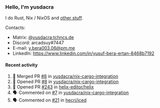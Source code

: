 ### Hello, I'm yusdacra

I do Rust, Nix / NixOS and [other stuff](https://yusdacra.gitlab.io/about).

Contacts:
- Matrix: [@yusdacra:tchncs.de](https://matrix.to/#/@yusdacra:tchncs.de)
- Discord: arcadsuy#7447
- E-mail: y.bera003.06@pm.me
- LinkedIn: https://www.linkedin.com/in/yusuf-bera-ertan-8468b7192

#### Recent activity

<!--START_SECTION:activity-->
1. 🎉 Merged PR [#8](https://github.com/yusdacra/nix-cargo-integration/pull/8) in [yusdacra/nix-cargo-integration](https://github.com/yusdacra/nix-cargo-integration)
2. 💪 Opened PR [#8](https://github.com/yusdacra/nix-cargo-integration/pull/8) in [yusdacra/nix-cargo-integration](https://github.com/yusdacra/nix-cargo-integration)
3. 💪 Opened PR [#243](https://github.com/helix-editor/helix/pull/243) in [helix-editor/helix](https://github.com/helix-editor/helix)
4. 🗣 Commented on [#7](https://github.com/yusdacra/nix-cargo-integration/issues/7) in [yusdacra/nix-cargo-integration](https://github.com/yusdacra/nix-cargo-integration)
5. 🗣 Commented on [#21](https://github.com/hecrj/iced/issues/21) in [hecrj/iced](https://github.com/hecrj/iced)
<!--END_SECTION:activity-->
